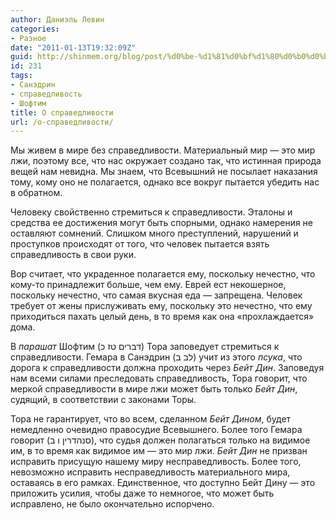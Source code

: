 ```yaml
---
author: Даниэль Левин
categories:
- Разное
date: "2011-01-13T19:32:09Z"
guid: http://shinmem.org/blog/post/%d0%be-%d1%81%d0%bf%d1%80%d0%b0%d0%b2%d0%b5%d0%b4%d0%bb%d0%b8%d0%b2%d0%be%d1%81%d1%82%d0%b8
id: 231
tags:
- Санэдрин
- справедливость
- Шофтим
title: О справедливости
url: /о-справедливости/
---
```

<!--more-->

Мы живем в мире без справедливости. Материальный мир — это мир лжи, поэтому все, что нас окружает создано так, что истинная природа вещей нам невидна. Мы знаем, что Всевышний не посылает наказания тому, кому оно не полагается, однако все вокруг пытается убедить нас в обратном. 

Человеку свойственно стремиться к справедливости. Эталоны и средства ее достижения могут быть спорными, однако намерения не оставляют сомнений. Слишком много преступлений, нарушений и проступков происходят от того, что человек пытается взять справедливость в свои руки. 

Вор считает, что украденное полагается ему, поскольку нечестно, что кому-то принадлежит больше, чем ему. Еврей ест некошерное, поскольку нечестно, что самая вкусная еда — запрещена. Человек требует от жены прислуживать ему, поскольку это нечестно, что ему приходиться пахать целый день, в то время как она «прохлаждается» дома. 

В _парашат_ Шофтим (דברים טז כ) Тора заповедует стремиться к справедливости. Гемара в Санэдрин (לב ב) учит из этого _псука_, что дорога к справедливости должна проходить через _Бейт Дин_. Заповедуя нам всеми силами преследовать справедливость, Тора говорит, что меркой справедливости в мире лжи может быть только _Бейт Дин_, судящий, в соответствии с законами Торы. 

Тора не гарантирует, что во всем, сделанном _Бейт Дином_, будет немедленно очевидно правосудие Всевышнего. Более того Гемара говорит (סנהדרין ו ב), что судья должен полагаться только на видимое им, в то время как видимое им — это мир лжи. _Бейт Дин_ не призван исправить присущую нашему миру несправедливость. Более того, невозможно исправить несправедливость материального мира, оставаясь в его рамках. Единственное, что доступно Бейт Дину — это приложить усилия, чтобы даже то немногое, что может быть исправлено, не было окончательно испорчено.